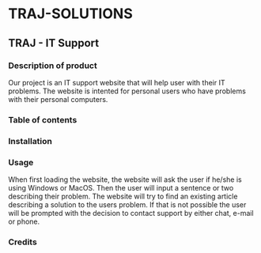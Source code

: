 # TRAJ-SOLUTIONS

## TRAJ - IT Support

### Description of product
Our project is an IT support website that will help user with their IT problems. The website is intented for personal users who have problems with their personal computers. 

### Table of contents

### Installation

### Usage
When first loading the website, the website will ask the user if he/she is using Windows or MacOS. Then the user will input a sentence or two describing their problem. The website will try to find an existing article describing a solution to the users problem. If that is not possible the user will be prompted with the decision to contact support by either chat, e-mail or phone.

### Credits

